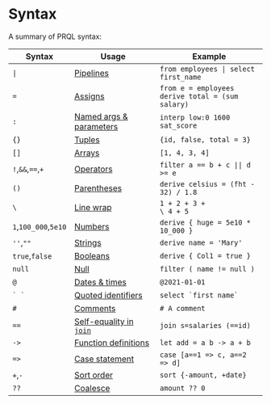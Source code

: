 # Syntax

A summary of PRQL syntax:

<!-- markdownlint-disable MD033 — the `|` characters need to be escaped, and surrounded with tags rather than backticks   -->

<!-- I can't seem to get "Quoted identifies" to work without a space between the backticks. VS Code will preview ` `` ` correctly, but not mdbook -->

<!-- TODO: assigns links to select, aliases to join, potentially we should have explicit sections for them?  -->

| Syntax               | Usage                                                                          | Example                                                 |
| -------------------- | ------------------------------------------------------------------------------ | ------------------------------------------------------- |
| <code>\|</code>      | [Pipelines](./function-calls.md)                                               | <code>from employees \| select first_name</code>        |
| `=`                  | [Assigns](../declarations/variables.md)                                        | `from e = employees` <br> `derive total = (sum salary)` |
| `:`                  | [Named args & parameters](../declarations/functions.md)                        | `interp low:0 1600 sat_score`                           |
| `{}`                 | [Tuples](./tuples.md)                                                          | `{id, false, total = 3}`                                |
| `[]`                 | [Arrays](./arrays.md)                                                          | `[1, 4, 3, 4]`                                          |
| `!`,`&&`,`==`,`+`    | [Operators](./operators.md)                                                    | <code>filter a == b + c \|\| d >= e</code>              |
| `()`                 | [Parentheses](./operators.md#parentheses)                                      | `derive celsius = (fht - 32) / 1.8`                     |
| `\`                  | [Line wrap](./operators.md#wrapping-lines)                                     | <code>1 + 2 + 3 +</code><br><code>\ 4 + 5</code>        |
| `1`,`100_000`,`5e10` | [Numbers](./literals.md#numbers)                                               | `derive { huge = 5e10 * 10_000 }`                       |
| `''`,`""`            | [Strings](./literals.md#strings)                                               | `derive name = 'Mary'`                                  |
| `true`,`false`       | [Booleans](./literals.md#booleans)                                             | `derive { Col1 = true }`                                |
| `null`               | [Null](./literals.md#null)                                                     | `filter ( name != null )`                               |
| `@`                  | [Dates & times](./literals.md#date-and-time)                                   | `@2021-01-01`                                           |
| `` ` ` ``            | [Quoted identifiers](./keywords.md#quoting)                                    | `` select `first name`  ``                              |
| `#`                  | [Comments](./comments.md)                                                      | `# A comment`                                           |
| `==`                 | [Self-equality in `join`](../stdlib/transforms/join.md#self-equality-operator) | `join s=salaries (==id)`                                |
| `->`                 | [Function definitions](../declarations/functions.md)                           | `let add = a b -> a + b`                                |
| `=>`                 | [Case statement](./case.md)                                                    | `case [a==1 => c, a==2 => d]`                           |
| `+`,`-`              | [Sort order](../stdlib/transforms/sort.md)                                     | `sort {-amount, +date}`                                 |
| `??`                 | [Coalesce](./operators.md#coalesce)                                            | `amount ?? 0`                                           |

<!-- markdownlint-enable MD033 -->
